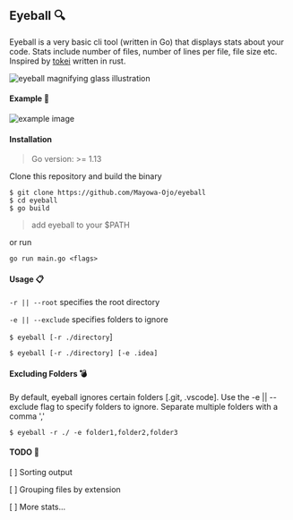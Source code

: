 ## Eyeball :mag:

Eyeball is a very basic cli tool (written in Go) that displays stats about your code. Stats include number of files, number of lines per file, file size etc. Inspired by [tokei](https://github.com/XAMPPRocky/tokei) written in rust.

![eyeball magnifying glass illustration](https://www.nicepng.com/png/detail/87-872184_kommentit-eye-and-magnifying-glass.png)

#### Example :art:
![example image](https://res.cloudinary.com/devmayor/image/upload/v1597167075/Screenshot_from_2020-08-11_11-29-21.png)

#### Installation
> Go version: >= 1.13

Clone this repository and build the binary 
```shell
$ git clone https://github.com/Mayowa-Ojo/eyeball
$ cd eyeball
$ go build
```
> add eyeball to your $PATH

or run 
```shell
go run main.go <flags>
```


#### Usage :clipboard:
`-r || --root` specifies the root directory

`-e || --exclude` specifies folders to ignore

`$ eyeball [-r ./directory`]

`$ eyeball [-r ./directory] [-e .idea]`

#### Excluding Folders :bomb:
By default, eyeball ignores certain folders [.git, .vscode]. Use the -e || --exclude flag to specify folders to ignore. Separate multiple folders with a comma ','

`$ eyeball -r ./ -e folder1,folder2,folder3`

#### TODO :construction:
[ ] Sorting output

[ ] Grouping files by extension

[ ] More stats...

